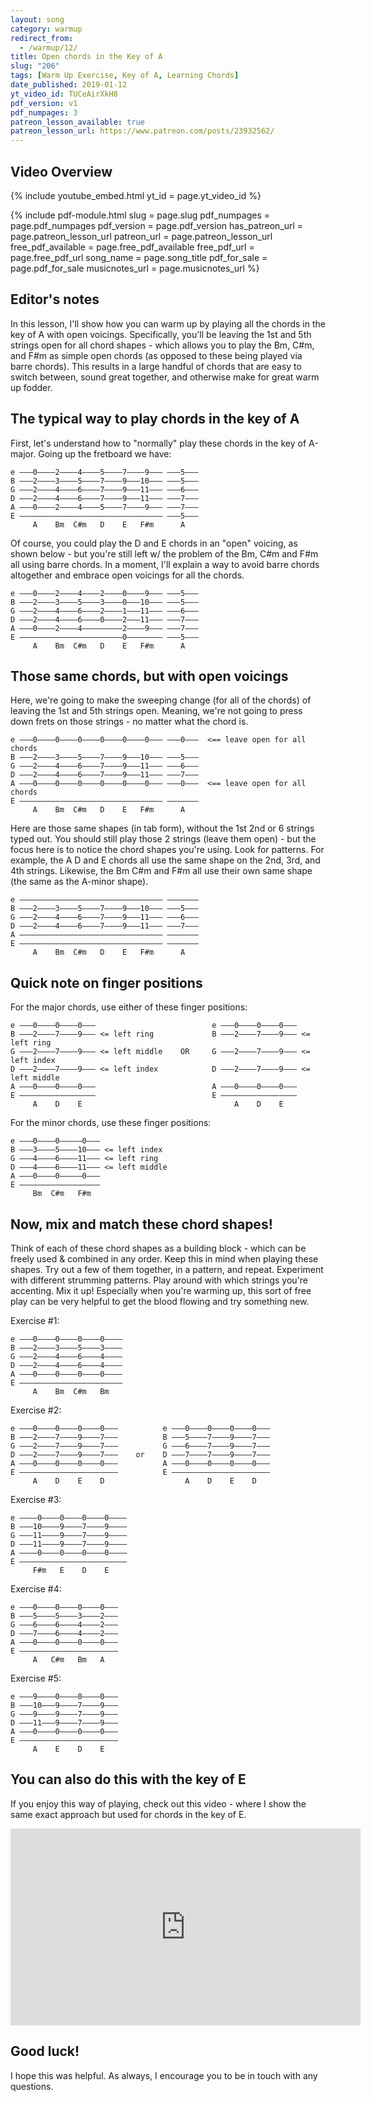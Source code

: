 ```yaml
---
layout: song
category: warmup
redirect_from:
  - /warmup/12/
title: Open chords in the Key of A
slug: "206"
tags: [Warm Up Exercise, Key of A, Learning Chords]
date_published: 2019-01-12
yt_video_id: TUCeAirXkH8
pdf_version: v1
pdf_numpages: 3
patreon_lesson_available: true
patreon_lesson_url: https://www.patreon.com/posts/23932562/
---
```


## Video Overview

{% include youtube_embed.html yt_id = page.yt_video_id %}

{% include pdf-module.html slug = page.slug pdf_numpages = page.pdf_numpages pdf_version = page.pdf_version has_patreon_url = page.patreon_lesson_url patreon_url = page.patreon_lesson_url free_pdf_available = page.free_pdf_available free_pdf_url = page.free_pdf_url song_name = page.song_title pdf_for_sale = page.pdf_for_sale musicnotes_url = page.musicnotes_url %}

<!-- Coming soon... -->

## Editor's notes

In this lesson, I'll show how you can warm up by playing all the chords in the key of A with open voicings. Specifically, you'll be leaving the 1st and 5th strings open for all chord shapes - which allows you to play the Bm, C#m, and F#m as simple open chords (as opposed to these being played via barre chords). This results in a large handful of chords that are easy to switch between, sound great together, and otherwise make for great warm up fodder.

## The typical way to play chords in the key of A

First, let's understand how to "normally" play these chords in the key of A-major. Going up the fretboard we have:

    e –––0––––2––––4––––5––––7––––9––– –––5–––
    B –––2––––3––––5––––7––––9–––10––– –––5–––
    G –––2––––4––––6––––7––––9–––11––– –––6–––
    D –––2––––4––––6––––7––––9–––11––– –––7–––
    A –––0––––2––––4––––5––––7––––9––– –––7–––
    E –––––––––––––––––––––––––––––––– –––5–––
         A    Bm  C#m   D    E   F#m      A    

Of course, you could play the D and E chords in an "open" voicing, as shown below - but you're still left w/ the problem of the Bm, C#m and F#m all using barre chords. In a moment, I'll explain a way to avoid barre chords altogether and embrace open voicings for all the chords.

    e –––0––––2––––4––––2––––0––––9––– –––5–––
    B –––2––––3––––5––––3––––0–––10––– –––5–––
    G –––2––––4––––6––––2––––1–––11––– –––6–––
    D –––2––––4––––6––––0––––2–––11––– –––7–––
    A –––0––––2––––4–––––––––2––––9––– –––7–––
    E –––––––––––––––––––––––0–––––––– –––5–––
         A    Bm  C#m   D    E   F#m      A    

## Those same chords, but with open voicings

Here, we're going to make the sweeping change (for all of the chords) of leaving the 1st and 5th strings open. Meaning, we're not going to press down frets on those strings - no matter what the chord is.

    e –––0––––0––––0––––0––––0––––0––– –––0–––  <== leave open for all chords
    B –––2––––3––––5––––7––––9–––10––– –––5–––
    G –––2––––4––––6––––7––––9–––11––– –––6–––
    D –––2––––4––––6––––7––––9–––11––– –––7–––
    A –––0––––0––––0––––0––––0––––0––– –––0–––  <== leave open for all chords
    E –––––––––––––––––––––––––––––––– –––––––
         A    Bm  C#m   D    E   F#m      A     

Here are those same shapes (in tab form), without the 1st 2nd or 6 strings typed out. You should still play those 2 strings (leave them open) - but the focus here is to notice the chord shapes you're using. Look for patterns. For example, the A D and E chords all use the same shape on the 2nd, 3rd, and 4th strings. Likewise, the Bm C#m and F#m all use their own same shape (the same as the A-minor shape).

    e –––––––––––––––––––––––––––––––– –––––––
    B –––2––––3––––5––––7––––9–––10––– –––5–––
    G –––2––––4––––6––––7––––9–––11––– –––6–––
    D –––2––––4––––6––––7––––9–––11––– –––7–––
    A –––––––––––––––––––––––––––––––– –––––––
    E –––––––––––––––––––––––––––––––– –––––––
         A    Bm  C#m   D    E   F#m      A    

## Quick note on finger positions

For the major chords, use either of these finger positions:

    e –––0––––0––––0–––                          e –––0––––0––––0–––                   
    B –––2––––7––––9––– <= left ring             B –––2––––7––––9––– <= left ring      
    G –––2––––7––––9––– <= left middle    OR     G –––2––––7––––9––– <= left index   
    D –––2––––7––––9––– <= left index            D –––2––––7––––9––– <= left middle     
    A –––0––––0––––0–––                          A –––0––––0––––0–––                    
    E –––––––––––––––––                          E –––––––––––––––––                    
         A    D    E                                  A    D    E                       

For the minor chords, use these finger positions:

    e –––0––––0–––––0–––
    B –––3––––5––––10––– <= left index  
    G –––4––––6––––11––– <= left ring
    D –––4––––6––––11––– <= left middle
    A –––0––––0–––––0–––
    E ––––––––––––––––––
         Bm  C#m   F#m   

## Now, mix and match these chord shapes!

Think of each of these chord shapes as a building block - which can be freely used & combined in any order. Keep this in mind when playing these shapes. Try out a few of them together, in a pattern, and repeat. Experiment with different strumming patterns. Play around with which strings you're accenting. Mix it up! Especially when you're warming up, this sort of free play can be very helpful to get the blood flowing and try something new.

Exercise #1:

    e –––0––––0––––0––––0––––
    B –––2––––3––––5––––3––––
    G –––2––––4––––6––––4––––
    D –––2––––4––––6––––4––––
    A –––0––––0––––0––––0––––
    E –––––––––––––––––––––––
         A    Bm  C#m   Bm     

Exercise #2:

    e –––0––––0––––0––––0–––          e –––0––––0––––0––––0–––
    B –––2––––7––––9––––7–––          B –––5––––7––––9––––7–––
    G –––2––––7––––9––––7–––          G –––6––––7––––9––––7–––
    D –––2––––7––––9––––7–––    or    D –––7––––7––––9––––7–––
    A –––0––––0––––0––––0–––          A –––0––––0––––0––––0–––
    E ––––––––––––––––––––––          E ––––––––––––––––––––––
         A    D    E    D                  A    D    E    D   

Exercise #3:

    e ––––0––––0––––0––––0––––
    B –––10––––9––––7––––9––––
    G –––11––––9––––7––––9––––
    D –––11––––9––––7––––9––––
    A ––––0––––0––––0––––0––––
    E ––––––––––––––––––––––––
         F#m   E    D    E    

Exercise #4:

    e –––0––––0––––0––––0–––
    B –––5––––5––––3––––2–––
    G –––6––––6––––4––––2–––
    D –––7––––6––––4––––2–––
    A –––0––––0––––0––––0–––
    E ––––––––––––––––––––––
         A   C#m   Bm   A    

Exercise #5:

    e –––9––––0––––0––––0–––
    B –––10–––9––––7––––9–––
    G –––9––––9––––7––––9–––
    D –––11–––9––––7––––9–––
    A –––0––––0––––0––––0–––
    E ––––––––––––––––––––––
         A    E    D    E

## You can also do this with the key of E

If you enjoy this way of playing, check out this video - where I show the same exact approach but used for chords in the key of E.

<iframe width="560" height="315" src="https://www.youtube.com/embed/6n6bpW9FUN4" frameborder="0" allow="accelerometer; encrypted-media; gyroscope; picture-in-picture" allowfullscreen></iframe>

## Good luck!

I hope this was helpful. As always, I encourage you to be in touch with any questions.
